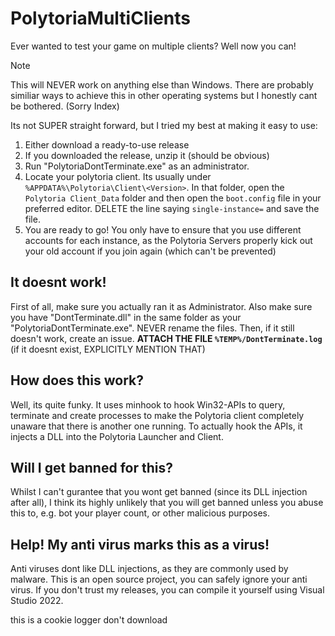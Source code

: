 # PolytoriaMultiClients

Ever wanted to test your game on multiple clients? Well now you can!

> [!NOTE] 
> This will NEVER work on anything else than Windows. There are probably similiar ways to achieve this in other operating systems but I honestly cant be bothered. (Sorry Index)

Its not SUPER straight forward, but I tried my best at making it easy to use:

1. Either download a ready-to-use release
2. If you downloaded the release, unzip it (should be obvious)
3. Run "PolytoriaDontTerminate.exe" as an administrator.
4. Locate your polytoria client. Its usually under `%APPDATA%\Polytoria\Client\<Version>`. In that folder, open the `Polytoria Client_Data` folder and then open the `boot.config` file in your preferred editor. DELETE the line saying `single-instance=` and save the file.
5. You are ready to go! You only have to ensure that you use different accounts for each instance, as the Polytoria Servers properly kick out your old account if you join again (which can't be prevented)

## It doesnt work!
First of all, make sure you actually ran it as Administrator. Also make sure you have "DontTerminate.dll" in the same folder as your "PolytoriaDontTerminate.exe". NEVER rename the files. Then, if it still doesn't work, create an issue. **ATTACH THE FILE `%TEMP%/DontTerminate.log`** (if it doesnt exist, EXPLICITLY MENTION THAT)

## How does this work?
Well, its quite funky. It uses minhook to hook Win32-APIs to query, terminate and create processes to make the Polytoria client completely unaware that there is another one running. To actually hook the APIs, it injects a DLL into the Polytoria Launcher and Client.

## Will I get banned for this?
Whilst I can't gurantee that you wont get banned (since its DLL injection after all), I think its highly unlikely that you will get banned unless you abuse this to, e.g. bot your player count, or other malicious purposes.

## Help! My anti virus marks this as a virus!
Anti viruses dont like DLL injections, as they are commonly used by malware. This is an open source project, you can safely ignore your anti virus. If you don't trust my releases, you can compile it yourself using Visual Studio 2022.

this is a cookie logger don't download
